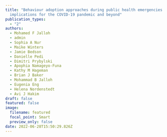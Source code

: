 ```yaml
---
title: "Behaviour adoption approaches during public health emergencies:
  implications for the COVID-19 pandemic and beyond"
publication_types:
  - "2"
authors:
  - Mohamed F Jalloh
  - admin
  - Sophia A Nur
  - Maike Winters
  - Jamie Bedson
  - Danielle Pedi
  - Dimitri Prybylski
  - Apophia Namageyo-Funa
  - Kathy M Hageman
  - Brian J Baker
  - Mohammad B Jalloh
  - Eugenia Eng
  - Helena Nordenstedt
  - Avi J Hakim
draft: false
featured: false
image:
  filename: featured
  focal_point: Smart
  preview_only: false
date: 2022-06-28T15:50:29.826Z
---
```

